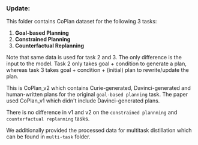 ### Update:

This folder contains CoPlan dataset for the following 3 tasks:

1. **Goal-based Planning**
2. **Constrained Planning**
3. **Counterfactual Replanning**


Note that same data is used for task 2 and 3. The only difference is the input to the model. Task 2 only takes goal + condition to generate a plan, whereas task 3 takes goal + condition + (initial) plan to rewrite/update the plan.
 
This is CoPlan_v2 which contains Curie-generated, Davinci-generated and human-written plans for the original `goal-based planning` task. The paper used CoPlan_v1 which didn't include Davinci-generated plans.

There is no difference in v1 and v2 on the `constrained plannning` and `counterfactual replanning` tasks.


We additionally provided the processed data for multitask distillation which can be found in `multi-task` folder.


